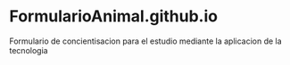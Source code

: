 # FormularioAnimal.github.io
Formulario de concientisacion para el estudio mediante la aplicacion de la tecnologia
